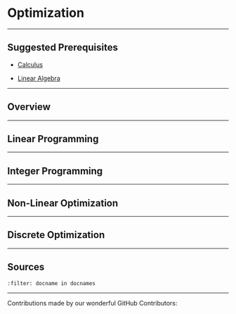 # Optimization

---

## Suggested Prerequisites

- [Calculus](https://makeuseofdata/mathematical_topics/calculus/index.hmtl)

- [Linear Algebra](https://makeuseofdata/mathematical_topics/linear_algebra/index.hmtl)

---

## Overview

---

## Linear Programming

---

## Integer Programming

---

## Non-Linear Optimization

---

## Discrete Optimization

---

## Sources

```{bibliography}
:filter: docname in docnames
```

---

Contributions made by our wonderful GitHub Contributors: 